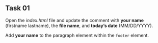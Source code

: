 ## Task 01
Open the *index.html* file and update the comment with **your name** (firstname lastname), the **file name**, and **today’s date** (MM/DD/YYYY).

Add **your name** to the paragraph element within the `footer` element.